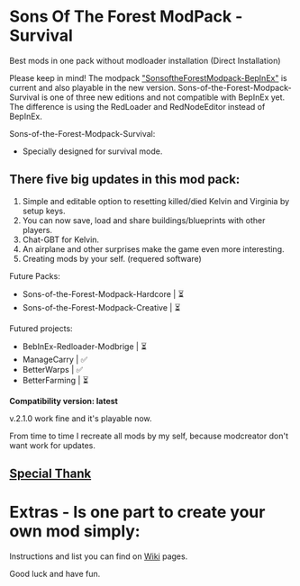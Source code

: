 # Sons Of The Forest ModPack - Survival
Best mods in one pack without modloader installation (Direct Installation)

Please keep in mind!
The modpack ["SonsoftheForestModpack-BepInEx"](https://github.com/ErythroCraft/SonsoftheForestModpack-BepInEx) is current and also playable in the new version. 
Sons-of-the-Forest-Modpack-Survival is one of three new editions and not compatible with BepInEx yet. 
The difference is using the RedLoader and RedNodeEditor instead of BepInEx.

Sons-of-the-Forest-Modpack-Survival: 
 - Specially designed for survival mode.
   
## There five big updates in this mod pack:

1. Simple and editable option to resetting killed/died Kelvin and Virginia by setup keys.
2. You can now save, load and share buildings/blueprints with other players.
3. Chat-GBT for Kelvin.
4. An airplane and other surprises make the game even more interesting.
5. Creating mods by your self. (requered software)

Future Packs:
 - Sons-of-the-Forest-Modpack-Hardcore | ⏳
 - Sons-of-the-Forest-Modpack-Creative | ⏳

Futured projects:
 - BebInEx-Redloader-Modbrige | ⏳
 - ManageCarry                | ✅ 
 - BetterWarps                | ✅ 
 - BetterFarming              | ⏳

**Compatibility version: latest**

v.2.1.0 work fine and it's playable now.

From time to time I recreate all mods by my self, because modcreator don't want work for updates.

## **[Special Thank](https://github.com/ErythroCraft/Sons-of-the-Forest-Modpack-Survival/wiki/Special-Thank)**

# Extras - Is one part to create your own mod simply:

Instructions and list you can find on [Wiki](https://github.com/ErythroCraft/Sons-of-the-Forest-Modpack-2.0/wiki) pages.

Good luck and have fun.
